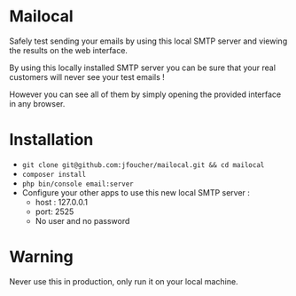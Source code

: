 # Mailocal

Safely test sending your emails by using this local SMTP server and viewing the results on the web interface.

By using this locally installed SMTP server you can be sure that your real customers will never see your test emails !

However you can see all of them by simply opening the provided interface in any browser.

# Installation

- `git clone git@github.com:jfoucher/mailocal.git && cd mailocal`
- `composer install`
- `php bin/console email:server`
- Configure your other apps to use this new local SMTP server : 
  - host : 127.0.0.1
  - port: 2525
  - No user and no password
  
# Warning

Never use this in production, only run it on your local machine.
